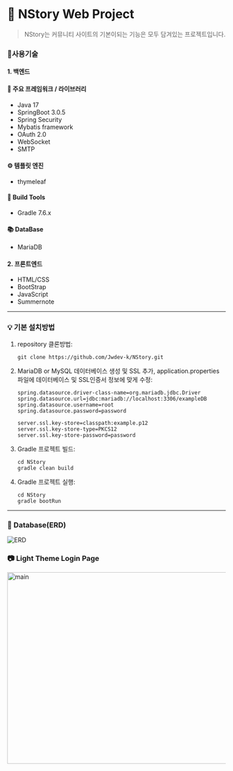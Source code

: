 # :paperclip: NStory Web Project

> NStory는 커뮤니티 사이트의 기본이되는 기능은 모두 담겨있는 프로젝트입니다.

### 📝사용기술

#### 1. 백엔드

#### 📗 주요 프레임워크 / 라이브러리

- Java 17
- SpringBoot 3.0.5
- Spring Security
- Mybatis framework
- OAuth 2.0
- WebSocket
- SMTP

#### ⚙ 템플릿 엔진

- thymeleaf

#### 🔨 Build Tools

- Gradle 7.6.x

#### 📚 DataBase

- MariaDB

#### 2. 프론트엔드

- HTML/CSS
- BootStrap
- JavaScript
- Summernote

---

### 💡 기본 설치방법

1. repository 클론방법:

   ```shell
   git clone https://github.com/Jwdev-k/NStory.git
   ```
2. MariaDB or MySQL 데이터베이스 생성 및 SSL 추가, application.properties 파일에
   데이터베이스 및 SSL인증서 정보에 맞게 수정:

   ```properties
   spring.datasource.driver-class-name=org.mariadb.jdbc.Driver
   spring.datasource.url=jdbc:mariadb://localhost:3306/exampleDB
   spring.datasource.username=root
   spring.datasource.password=password

   server.ssl.key-store=classpath:example.p12
   server.ssl.key-store-type=PKCS12
   server.ssl.key-store-password=password
   ```
3. Gradle 프로젝트 빌드:

   ```shell
   cd NStory
   gradle clean build
   ```
4. Gradle 프로젝트 실행:

   ```shell
   cd NStory
   gradle bootRun
   ```

---

### 🧾 Database(ERD)

<img src="https://user-images.githubusercontent.com/82058641/230835595-bf54b2f2-f950-4ff3-bc46-bb3e93e48522.png" alt="ERD"/>

### 📷 Light Theme Login Page

<img src="https://user-images.githubusercontent.com/82058641/231667899-c2481313-262f-4ddd-827f-8bdb23cfa5d5.png" alt="main" width="800" height="442"/>
